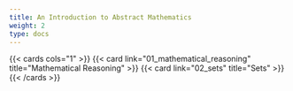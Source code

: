 ```yaml
---
title: An Introduction to Abstract Mathematics
weight: 2
type: docs
---
```


{{< cards cols="1" >}}
{{< card link="01_mathematical_reasoning" title="Mathematical Reasoning" >}}
{{< card link="02_sets" title="Sets" >}}
{{< /cards >}}
